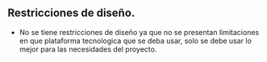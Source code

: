 ## Restricciones de diseño.

- No se tiene restricciones de diseño ya que no se presentan limitaciones en que plataforma tecnologica que se deba usar, solo se debe usar lo mejor para las necesidades del proyecto.